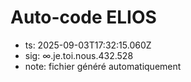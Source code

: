 # Auto-code ELIOS
- ts: 2025-09-03T17:32:15.060Z
- sig: ∞.je.toi.nous.432.528
- note: fichier généré automatiquement
